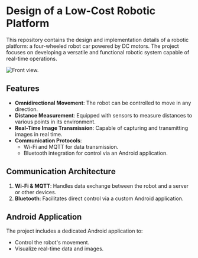# Design of a Low-Cost Robotic Platform

This repository contains the design and implementation details of a robotic platform: a four-wheeled robot car powered by DC motors. The project focuses on developing a versatile and functional robotic system capable of real-time operations.


![Front view.](images/FrontView)

## Features

- **Omnidirectional Movement**: The robot can be controlled to move in any direction.
- **Distance Measurement**: Equipped with sensors to measure distances to various points in its environment.
- **Real-Time Image Transmission**: Capable of capturing and transmitting images in real time.
- **Communication Protocols**:
  - Wi-Fi and MQTT for data transmission.
  - Bluetooth integration for control via an Android application.

## Communication Architecture

1. **Wi-Fi & MQTT**: Handles data exchange between the robot and a server or other devices.
2. **Bluetooth**: Facilitates direct control via a custom Android application.

## Android Application

The project includes a dedicated Android application to:

- Control the robot's movement.
- Visualize real-time data and images.
